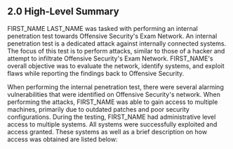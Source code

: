 <div class="print-page-break"></div>

## 2.0 High-Level Summary

FIRST_NAME LAST_NAME was tasked with performing an internal penetration test towards Offensive Security's Exam Network. An internal penetration test is a dedicated attack against internally connected systems. The focus of this test is to perform attacks, similar to those of a hacker and attempt to infiltrate Offensive Security's Exam Network. FIRST_NAME's overall objective was to evaluate the network, identify systems, and exploit flaws while reporting the findings back to Offensive Security.

When performing the internal penetration test, there were several alarming vulnerabilities that were identified on Offensive Security's network. When performing the attacks, FIRST_NAME was able to gain access to multiple machines, primarily due to outdated patches and poor security configurations.  During the testing, FIRST_NAME had administrative level access to multiple systems. All systems were successfully exploited and access granted. These systems as well as a brief description on how access was obtained are listed below:

